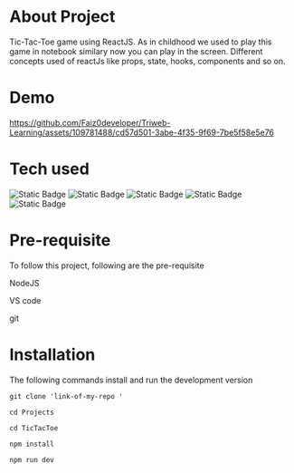 # About Project
Tic-Tac-Toe game using ReactJS. As in childhood we used to play this game in notebook similary now you can play in the screen. Different concepts used of reactJs like props, state, hooks, components and so on. 

# Demo

https://github.com/Faiz0developer/Triweb-Learning/assets/109781488/cd57d501-3abe-4f35-9f69-7be5f58e5e76



# Tech used
![Static Badge](https://img.shields.io/badge/html-white?logo=html5)
![Static Badge](https://img.shields.io/badge/css3-green?logo=css3)
![Static Badge](https://img.shields.io/badge/Javascript-%23881337?logo=javascript)
![Static Badge](https://img.shields.io/badge/React-%23164E63?logo=react)
![Static Badge](https://img.shields.io/badge/tailwind%20CSS-%23881337?logo=tailwindcss)



# Pre-requisite

To follow this project, following are the pre-requisite

NodeJS

VS code

git

# Installation
The following commands install and run the development version

``` 
git clone 'link-of-my-repo '

cd Projects

cd TicTacToe

npm install

npm run dev

```
